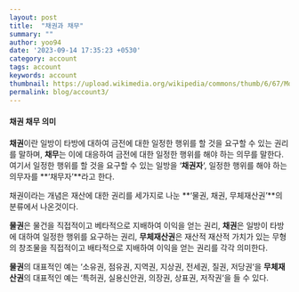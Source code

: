 ```yaml
---
layout: post
title:  "채권과 채무"
summary: ""
author: yoo94
date: '2023-09-14 17:35:23 +0530'
category: account
tags: account
keywords: account
thumbnail: https://upload.wikimedia.org/wikipedia/commons/thumb/6/67/Money_Coin_Icon.svg/75px-Money_Coin_Icon.svg.png
permalink: blog/account3/
---
```

#### **채권 채무 의미**

**채권**이란 일방이 타방에 대하여 금전에 대한 일정한 행위를 할 것을 요구할 수 있는 권리를 말하며, **채무**는 이에 대응하여 금전에 대한 일정한 행위를 해야 하는 의무를 말한다.  
여기서 일정한 행위를 할 것을 요구할 수 있는 일방을 ‘**채권자**‘, 일정한 행위를 해야 하는 의무자를 **‘채무자’**라고 한다.

채권이라는 개념은 재산에 대한 권리를 세가지로 나눈 **‘물권, 채권, 무체재산권’**의 분류에서 나온것이다.

**물권**은 물건을 직접적이고 베타적으로 지배하여 이익을 얻는 권리, **채권**은 일방이 타방에 대하여 일정한 행위를 요구하는 권리, **무체재산권**은 재산적 재산적 가치가 있는 무형의 창조물을 직접적이고 배타적으로 지배하여 이익을 얻는 권리를 각각 의미한다.

**물권**의 대표적인 예는 ‘소유권, 점유권, 지역권, 지상권, 전세권, 질권, 저당권‘을 **무체재산권**의 대표적인 예는 ‘특허권, 실용신안권, 의장권, 상표권, 저작권‘을 들 수 있다.

